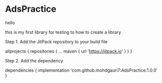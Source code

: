 # AdsPractice
hello


this is my first library for testing to how to create a library

Step 1. Add the JitPack repository to your build file

allprojects { repositories { ... maven { url 'https://jitpack.io' } } }

Step 2. Add the dependency

dependencies { implementation 'com.github.mohdgauri7:AdsPractice:1.0.0' }
